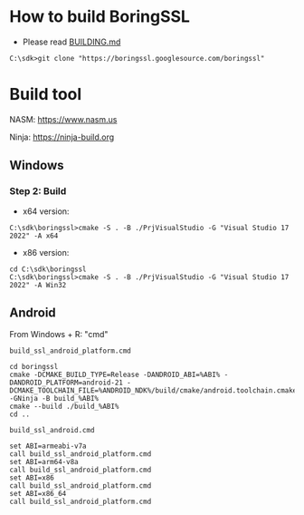 # How to build BoringSSL

- Please read [BUILDING.md](https://boringssl.googlesource.com/boringssl/+/HEAD/BUILDING.md)

```console
C:\sdk>git clone "https://boringssl.googlesource.com/boringssl"
```

# Build tool

NASM: https://www.nasm.us

Ninja: https://ninja-build.org

## Windows

### Step 2: Build

- x64 version:
```console
C:\sdk\boringssl>cmake -S . -B ./PrjVisualStudio -G "Visual Studio 17 2022" -A x64
```

- x86 version:
```console
cd C:\sdk\boringssl
C:\sdk\boringssl>cmake -S . -B ./PrjVisualStudio -G "Visual Studio 17 2022" -A Win32
```

## Android

From Windows + R: "cmd"

`build_ssl_android_platform.cmd`

```console
cd boringssl
cmake -DCMAKE_BUILD_TYPE=Release -DANDROID_ABI=%ABI% -DANDROID_PLATFORM=android-21 -DCMAKE_TOOLCHAIN_FILE=%ANDROID_NDK%/build/cmake/android.toolchain.cmake -GNinja -B build_%ABI%
cmake --build ./build_%ABI%
cd ..
```

`build_ssl_android.cmd`

```console
set ABI=armeabi-v7a
call build_ssl_android_platform.cmd
set ABI=arm64-v8a
call build_ssl_android_platform.cmd
set ABI=x86
call build_ssl_android_platform.cmd
set ABI=x86_64
call build_ssl_android_platform.cmd
```